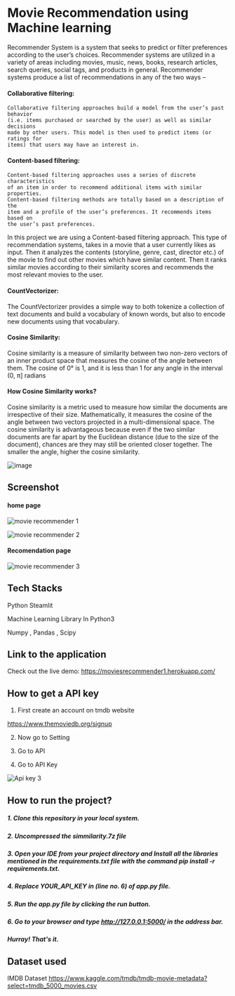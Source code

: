 
# Movie Recommendation using Machine learning

Recommender System is a system that seeks to predict or filter preferences
according to the user’s choices. Recommender systems are utilized in a variety
of areas including movies, music, news, books, research articles, search queries,
social tags, and products in general. 
Recommender systems produce a list of recommendations in any of the two ways – 
 

#### Collaborative filtering: 

    Collaborative filtering approaches build a model from the user’s past behavior
    (i.e. items purchased or searched by the user) as well as similar decisions 
    made by other users. This model is then used to predict items (or ratings for
    items) that users may have an interest in.

#### Content-based filtering:

    Content-based filtering approaches uses a series of discrete characteristics 
    of an item in order to recommend additional items with similar properties. 
    Content-based filtering methods are totally based on a description of the 
    item and a profile of the user’s preferences. It recommends items based on 
    the user’s past preferences.




In this project we are using a Content-based filtering approach.
This type of recommendation systems, takes in a movie that a user currently likes 
as input. Then it analyzes the contents (storyline, genre, cast, director etc.) 
of the movie to find out other movies which have similar content. Then it ranks 
similar movies according to their similarity scores and recommends the most 
relevant movies to the user.



#### CountVectorizer:

The CountVectorizer provides a simple way to both tokenize a collection of text
documents and build a vocabulary of known words, but also to encode new documents 
using that vocabulary.


#### Cosine Similarity:

Cosine similarity is a measure of similarity between two non-zero vectors of an 
inner product space that measures the cosine of the angle between them. The cosine 
of 0° is 1, and it is less than 1 for any angle in the interval (0, π] radians

#### How Cosine Similarity works?

Cosine similarity is a metric used to measure how similar the documents are irrespective of their size. Mathematically, it measures the cosine of the angle between two vectors projected in a multi-dimensional space. The cosine similarity is advantageous because even if the two similar documents are far apart by the Euclidean distance (due to the size of the document), chances are they may still be oriented closer together. The smaller the angle, higher the cosine similarity.



![image](https://user-images.githubusercontent.com/93968656/141446290-432b187c-93f7-4bcd-978f-272c921893d0.png)


## Screenshot

#### home page
![movie recommender 1](https://user-images.githubusercontent.com/93968656/141446551-d7d77119-aa59-4146-a157-44fb7f244535.png)


![movie recommender 2](https://user-images.githubusercontent.com/93968656/141446592-2de5f670-e03c-43bc-8521-0ace164d0ba0.png)

#### Recomendation page
![movie recommender 3](https://user-images.githubusercontent.com/93968656/141446656-0728ea6e-2d5e-4fbf-8330-d9e5280ce6c8.png)


## Tech Stacks

Python
Steamlit

Machine Learning Library In Python3

Numpy , Pandas , Scipy




## Link to the application 

Check out the live demo: 
https://moviesrecommender1.herokuapp.com/


## How to get a API key


1. First create an account on tmdb website

https://www.themoviedb.org/signup

2. Now go to Setting

3. Go to API

4. Go to API Key

![Api key 3](https://user-images.githubusercontent.com/93968656/141447807-b4e90348-695a-4fba-98a6-e710229ad902.png)


## How to run the project?

   ##### 1. Clone this repository in your local system.
   ##### 2. Uncompressed the simmilarity.7z file
   ##### 3. Open your IDE from your project directory and Install all the libraries mentioned in the requirements.txt file with the command pip install -r requirements.txt.
   ##### 4. Replace YOUR_API_KEY in (line no. 6) of app.py file.
   ##### 5. Run the app.py file by clicking the run button.
   ##### 6. Go to your browser and type http://127.0.0.1:5000/ in the address bar.
   ##### Hurray! That's it.


## Dataset used

IMDB Dataset 
https://www.kaggle.com/tmdb/tmdb-movie-metadata?select=tmdb_5000_movies.csv
